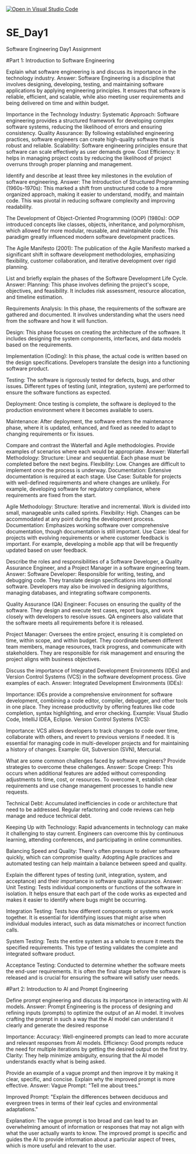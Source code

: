 [![Open in Visual Studio Code](https://classroom.github.com/assets/open-in-vscode-2e0aaae1b6195c2367325f4f02e2d04e9abb55f0b24a779b69b11b9e10269abc.svg)](https://classroom.github.com/online_ide?assignment_repo_id=15597933&assignment_repo_type=AssignmentRepo)
# SE_Day1
Software Engineering Day1 Assignment

#Part 1: Introduction to Software Engineering

Explain what software engineering is and discuss its importance in the technology industry.
Answer:
Software Engineering is a discipline that involves designing, developing, testing, and maintaining software applications by applying engineering principles. It ensures that software is reliable, efficient, and scalable, while also meeting user requirements and being delivered on time and within budget.

Importance in the Technology Industry:
Systematic Approach: Software engineering provides a structured framework for developing complex software systems, reducing the likelihood of errors and ensuring consistency.
Quality Assurance: By following established engineering practices, software engineers can create high-quality software that is robust and reliable.
Scalability: Software engineering principles ensure that software can scale effectively as user demands grow.
Cost Efficiency: It helps in managing project costs by reducing the likelihood of project overruns through proper planning and management.


Identify and describe at least three key milestones in the evolution of software engineering.
Answer:
The Introduction of Structured Programming (1960s-1970s): This marked a shift from unstructured code to a more organized approach, making it easier to understand, modify, and maintain code. This was pivotal in reducing software complexity and improving readability.

The Development of Object-Oriented Programming (OOP) (1980s): OOP introduced concepts like classes, objects, inheritance, and polymorphism, which allowed for more modular, reusable, and maintainable code. This paradigm greatly influenced modern software development practices.

The Agile Manifesto (2001): The publication of the Agile Manifesto marked a significant shift in software development methodologies, emphasizing flexibility, customer collaboration, and iterative development over rigid planning.



List and briefly explain the phases of the Software Development Life Cycle.
Answer:
Planning: This phase involves defining the project's scope, objectives, and feasibility. It includes risk assessment, resource allocation, and timeline estimation.

Requirements Analysis: In this phase, the requirements of the software are gathered and documented. It involves understanding what the users need from the software and how it will function.

Design: This phase focuses on creating the architecture of the software. It includes designing the system components, interfaces, and data models based on the requirements.

Implementation (Coding): In this phase, the actual code is written based on the design specifications. Developers translate the design into a functioning software product.

Testing: The software is rigorously tested for defects, bugs, and other issues. Different types of testing (unit, integration, system) are performed to ensure the software functions as expected.

Deployment: Once testing is complete, the software is deployed to the production environment where it becomes available to users.

Maintenance: After deployment, the software enters the maintenance phase, where it is updated, enhanced, and fixed as needed to adapt to changing requirements or fix issues.



Compare and contrast the Waterfall and Agile methodologies. Provide examples of scenarios where each would be appropriate.
Answer:
Waterfall Methodology:
Structure: Linear and sequential. Each phase must be completed before the next begins.
Flexibility: Low. Changes are difficult to implement once the process is underway.
Documentation: Extensive documentation is required at each stage.
Use Case: Suitable for projects with well-defined requirements and where changes are unlikely. For example, developing software for regulatory compliance, where requirements are fixed from the start.

Agile Methodology:
Structure: Iterative and incremental. Work is divided into small, manageable units called sprints.
Flexibility: High. Changes can be accommodated at any point during the development process.
Documentation: Emphasizes working software over comprehensive documentation, though documentation is still important.
Use Case: Ideal for projects with evolving requirements or where customer feedback is important. For example, developing a mobile app that will be frequently updated based on user feedback.



Describe the roles and responsibilities of a Software Developer, a Quality Assurance Engineer, and a Project Manager in a software engineering team.
Answer:
Software Developer: Responsible for writing, testing, and debugging code. They translate design specifications into functional software. Developers may also be involved in designing algorithms, managing databases, and integrating software components.

Quality Assurance (QA) Engineer: Focuses on ensuring the quality of the software. They design and execute test cases, report bugs, and work closely with developers to resolve issues. QA engineers also validate that the software meets all requirements before it is released.

Project Manager: Oversees the entire project, ensuring it is completed on time, within scope, and within budget. They coordinate between different team members, manage resources, track progress, and communicate with stakeholders. They are responsible for risk management and ensuring the project aligns with business objectives.


Discuss the importance of Integrated Development Environments (IDEs) and Version Control Systems (VCS) in the software development process. Give examples of each.
Answer:
Integrated Development Environments (IDEs):

Importance: IDEs provide a comprehensive environment for software development, combining a code editor, compiler, debugger, and other tools in one place. They increase productivity by offering features like code completion, syntax highlighting, and error checking.
Example: Visual Studio Code, IntelliJ IDEA, Eclipse.
Version Control Systems (VCS):

Importance: VCS allows developers to track changes to code over time, collaborate with others, and revert to previous versions if needed. It is essential for managing code in multi-developer projects and for maintaining a history of changes.
Example: Git, Subversion (SVN), Mercurial.



What are some common challenges faced by software engineers? Provide strategies to overcome these challenges.
Answer:
Scope Creep: This occurs when additional features are added without corresponding adjustments to time, cost, or resources. To overcome it, establish clear requirements and use change management processes to handle new requests.

Technical Debt: Accumulated inefficiencies in code or architecture that need to be addressed. Regular refactoring and code reviews can help manage and reduce technical debt.

Keeping Up with Technology: Rapid advancements in technology can make it challenging to stay current. Engineers can overcome this by continuous learning, attending conferences, and participating in online communities.

Balancing Speed and Quality: There's often pressure to deliver software quickly, which can compromise quality. Adopting Agile practices and automated testing can help maintain a balance between speed and quality.



Explain the different types of testing (unit, integration, system, and acceptance) and their importance in software quality assurance.
Answer:
Unit Testing: Tests individual components or functions of the software in isolation. It helps ensure that each part of the code works as expected and makes it easier to identify where bugs might be occurring.

Integration Testing: Tests how different components or systems work together. It is essential for identifying issues that might arise when individual modules interact, such as data mismatches or incorrect function calls.

System Testing: Tests the entire system as a whole to ensure it meets the specified requirements. This type of testing validates the complete and integrated software product.

Acceptance Testing: Conducted to determine whether the software meets the end-user requirements. It is often the final stage before the software is released and is crucial for ensuring the software will satisfy user needs.



#Part 2: Introduction to AI and Prompt Engineering


Define prompt engineering and discuss its importance in interacting with AI models.
Answer:
Prompt Engineering is the process of designing and refining inputs (prompts) to optimize the output of an AI model. It involves crafting the prompt in such a way that the AI model can understand it clearly and generate the desired response

Importance:
Accuracy: Well-engineered prompts can lead to more accurate and relevant responses from AI models.
Efficiency: Good prompts reduce the need for multiple iterations by getting the desired output on the first try.
Clarity: They help minimize ambiguity, ensuring that the AI model understands exactly what is being asked.


Provide an example of a vague prompt and then improve it by making it clear, specific, and concise. Explain why the improved prompt is more effective.
Answer:
Vague Prompt: "Tell me about trees."

Improved Prompt: "Explain the differences between deciduous and evergreen trees in terms of their leaf cycles and environmental adaptations."

Explanation: The vague prompt is too broad and can lead to an overwhelming amount of information or responses that may not align with what the user actually wants to know. The improved prompt is specific and guides the AI to provide information about a particular aspect of trees, which is more useful and relevant to the user.
